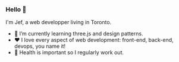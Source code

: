 ### Hello 👋

I'm Jef, a web developper living in Toronto.

- 🌱 I’m currently learning three.js and design patterns.
- ❤️ I love every aspect of web development: front-end, back-end, devops, you name it!
- :muscle: Health is important so I regularly work out.
<!--
**jef-schoolmeester/jef-schoolmeester** is a ✨ _special_ ✨ repository because its `README.md` (this file) appears on your GitHub profile.

-->
